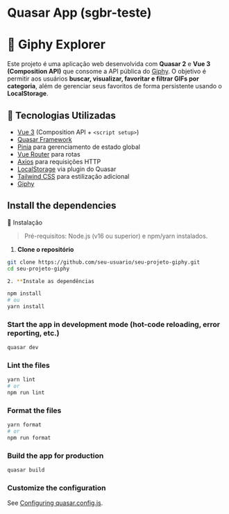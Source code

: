 # Quasar App (sgbr-teste)

# 📸 Giphy Explorer

Este projeto é uma aplicação web desenvolvida com **Quasar 2** e **Vue 3 (Composition API)** que consome a API pública do [Giphy](https://developers.giphy.com/). O objetivo é permitir aos usuários **buscar, visualizar, favoritar e filtrar GIFs por categoria**, além de gerenciar seus favoritos de forma persistente usando o **LocalStorage**.

## 🧰 Tecnologias Utilizadas

- [Vue 3](https://vuejs.org/) (Composition API + `<script setup>`)
- [Quasar Framework](https://quasar.dev/)
- [Pinia](https://pinia.vuejs.org/) para gerenciamento de estado global
- [Vue Router](https://router.vuejs.org/) para rotas
- [Axios](https://axios-http.com/) para requisições HTTP
- [LocalStorage](https://quasar.dev/quasar-plugins/web-storage) via plugin do Quasar
- [Tailwind CSS](https://tailwindcss.com/) para estilização adicional
- [Giphy](https://developers.giphy.com/)

## Install the dependencies

🔧 Instalação

> Pré-requisitos: Node.js (v16 ou superior) e npm/yarn instalados.

1. **Clone o repositório**

```bash
git clone https://github.com/seu-usuario/seu-projeto-giphy.git
cd seu-projeto-giphy

2. **Instale as dependências

npm install
# ou
yarn install
```

### Start the app in development mode (hot-code reloading, error reporting, etc.)

```bash
quasar dev
```

### Lint the files

```bash
yarn lint
# or
npm run lint
```

### Format the files

```bash
yarn format
# or
npm run format
```

### Build the app for production

```bash
quasar build
```

### Customize the configuration

See [Configuring quasar.config.js](https://v2.quasar.dev/quasar-cli-vite/quasar-config-js).
